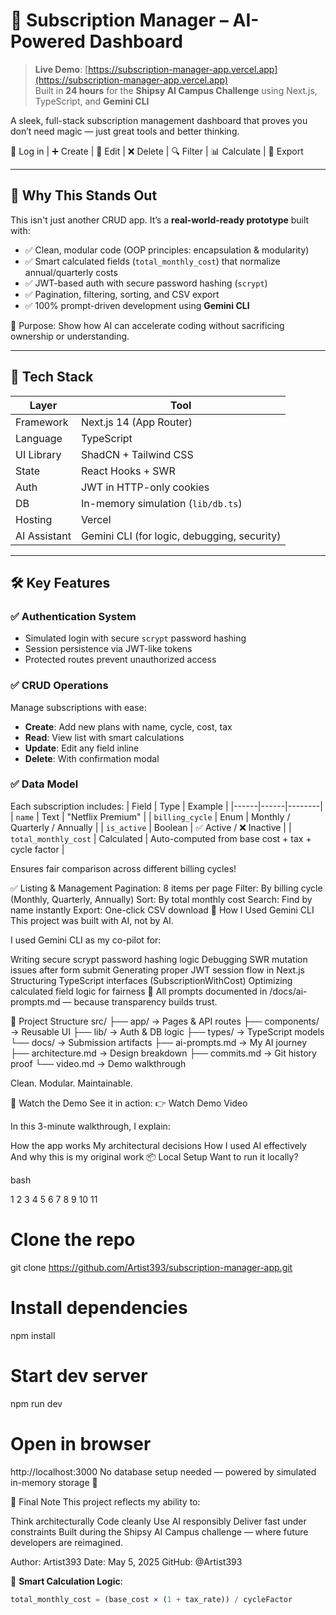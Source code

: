 # 🚀 Subscription Manager – AI-Powered Dashboard

> **Live Demo**: [https://subscription-manager-app.vercel.app](https://subscription-manager-app.vercel.app)  
> Built in **24 hours** for the **Shipsy AI Campus Challenge** using Next.js, TypeScript, and **Gemini CLI**

A sleek, full-stack subscription management dashboard that proves you don’t need magic — just great tools and better thinking.

🔐 Log in | ➕ Create | 🔄 Edit | ❌ Delete | 🔍 Filter | 📊 Calculate | 📄 Export

---

## 🌟 Why This Stands Out

This isn't just another CRUD app. It’s a **real-world-ready prototype** built with:
- ✅ Clean, modular code (OOP principles: encapsulation & modularity)
- ✅ Smart calculated fields (`total_monthly_cost`) that normalize annual/quarterly costs
- ✅ JWT-based auth with secure password hashing (`scrypt`)
- ✅ Pagination, filtering, sorting, and CSV export
- ✅ 100% prompt-driven development using **Gemini CLI**

🎯 Purpose: Show how AI can accelerate coding without sacrificing ownership or understanding.

---

## 🔧 Tech Stack

| Layer | Tool |
|------|------|
| Framework | Next.js 14 (App Router) |
| Language | TypeScript |
| UI Library | ShadCN + Tailwind CSS |
| State | React Hooks + SWR |
| Auth | JWT in HTTP-only cookies |
| DB | In-memory simulation (`lib/db.ts`) |
| Hosting | Vercel |
| AI Assistant | Gemini CLI (for logic, debugging, security) |

---

## 🛠 Key Features

### ✅ Authentication System
- Simulated login with secure `scrypt` password hashing
- Session persistence via JWT-like tokens
- Protected routes prevent unauthorized access

### ✅ CRUD Operations
Manage subscriptions with ease:
- **Create**: Add new plans with name, cycle, cost, tax
- **Read**: View list with smart calculations
- **Update**: Edit any field inline
- **Delete**: With confirmation modal

### ✅ Data Model
Each subscription includes:
| Field | Type | Example |
|------|------|--------|
| `name` | Text | "Netflix Premium" |
| `billing_cycle` | Enum | Monthly / Quarterly / Annually |
| `is_active` | Boolean | ✅ Active / ❌ Inactive |
| `total_monthly_cost` | Calculated | Auto-computed from base cost + tax + cycle factor |


Ensures fair comparison across different billing cycles!

✅ Listing & Management
Pagination: 8 items per page
Filter: By billing cycle (Monthly, Quarterly, Annually)
Sort: By total monthly cost
Search: Find by name instantly
Export: One-click CSV download
🤖 How I Used Gemini CLI
This project was built with AI, not by AI.

I used Gemini CLI as my co-pilot for:

Writing secure scrypt password hashing logic
Debugging SWR mutation issues after form submit
Generating proper JWT session flow in Next.js
Structuring TypeScript interfaces (SubscriptionWithCost)
Optimizing calculated field logic for fairness
📌 All prompts documented in /docs/ai-prompts.md — because transparency builds trust.

📂 Project Structure
src/
├── app/                  → Pages & API routes
├── components/           → Reusable UI
├── lib/                  → Auth & DB logic
├── types/                → TypeScript models
└── docs/                 → Submission artifacts
    ├── ai-prompts.md     → My AI journey
    ├── architecture.md   → Design breakdown
    ├── commits.md        → Git history proof
    └── video.md          → Demo walkthrough

Clean. Modular. Maintainable.

🎥 Watch the Demo
See it in action:
👉 Watch Demo Video

In this 3-minute walkthrough, I explain:

How the app works
My architectural decisions
How I used AI effectively
And why this is my original work
📦 Local Setup
Want to run it locally?

bash


1
2
3
4
5
6
7
8
9
10
11
# Clone the repo
git clone https://github.com/Artist393/subscription-manager-app.git

# Install dependencies
npm install

# Start dev server
npm run dev

# Open in browser
http://localhost:3000
No database setup needed — powered by simulated in-memory storage 🚀

🏁 Final Note
This project reflects my ability to:

Think architecturally
Code cleanly
Use AI responsibly
Deliver fast under constraints
Built during the Shipsy AI Campus challenge — where future developers are reimagined.

Author: Artist393
Date: May 5, 2025
GitHub: @Artist393

🔢 **Smart Calculation Logic**:
```ts
total_monthly_cost = (base_cost × (1 + tax_rate)) / cycleFactor

